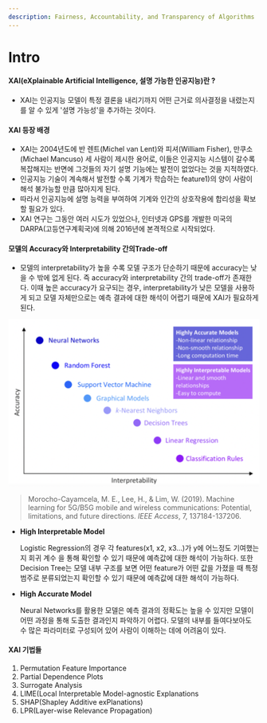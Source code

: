 ```yaml
---
description: Fairness, Accountability, and Transparency of Algorithms
---
```


# Intro

#### **XAI(eXplainable Artificial Intelligence, 설명 가능한 인공지능)란 ?**

* XAI는 인공지능 모델이 특정 결론을 내리기까지 어떤 근거로 의사결정을 내렸는지를 알 수 있게 '설명 가능성'을 추가하는 것이다.&#x20;

#### XAI 등장 배경&#x20;

* XAI는 2004년도에 반 렌트(Michel van Lent)와 피셔(William Fisher), 만쿠소(Michael Mancuso) 세 사람이 제시한 용어로, 이들은 인공지능 시스템이 갈수록 복잡해지는 반면에 그것들의 자기 설명 기능에는 발전이 없었다는 것을 지적하였다.&#x20;
* 인공지능 기술이 계속해서 발전할 수록 기계가 학습하는 feature1)의 양이 사람이 해석 불가능할 만큼 많아지게 된다.&#x20;
* 따라서 인공지능에 설명 능력을 부여하여 기계와 인간의 상호작용에 합리성을 확보할 필요가 있다.&#x20;
* XAI 연구는 그동안 여러 시도가 있었으나, 인터넷과 GPS를 개발한 미국의 DARPA(고등연구계획국)에 의해 2016년에 본격적으로 시작되었다.

#### 모델의 Accuracy와 Interpretability 간의Trade-off&#x20;

* 모델의 interpretability가 높을 수록 모델 구조가 단순하기 때문에 accuracy는 낮을 수 밖에 없게 된다. 즉 accuracy와 interpretability 간의 trade-off가 존재한다. 이때 높은 accuracy가 요구되는 경우, interpretability가 낮은 모델을 사용하게 되고 모델 자체만으로는 예측 결과에 대한 해석이 어렵기 때문에 XAI가 필요하게 된다.

![Figure 1. The trade-off between interpretability and accuracy of some relevant ML models.](../.gitbook/assets/interpretability-accuracy.png)

> Morocho-Cayamcela, M. E., Lee, H., & Lim, W. (2019). Machine learning for 5G/B5G mobile and wireless communications: Potential, limitations, and future directions. _IEEE Access_, 7, 137184-137206.

*   **High Interpretable Model**

    Logistic Regression의 경우 각 features(x1, x2, x3...)가 y에 어느정도 기여했는지 회귀 계수 을 통해 확인할 수 있기 때문에 예측값에 대한 해석이 가능하다. 또한 Decision Tree는 모델 내부 구조를 보면 어떤 feature가 어떤 값을 가졌을 때 특정 범주로 분류되었는지 확인할 수 있기 때문에 예측값에 대한 해석이 가능하다.
*   **High Accurate Model**&#x20;

    Neural Networks를 활용한 모델은 예측 결과의 정확도는 높을 수 있지만 모델이 어떤 과정을 통해 도출한 결과인지 파악하기 어렵다. 모델의 내부를 들여다보아도 수 많은 파라미터로 구성되어 있어 사람이 이해하는 데에 어려움이 있다. &#x20;

#### XAI 기법들

1. Permutation Feature Importance
2. Partial Dependence Plots
3. Surrogate Analysis
4. LIME(Local Interpretable Model-agnostic Explanations
5. SHAP(Shapley Additive exPlanations)
6. LPR(Layer-wise Relevance Propagation)
